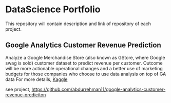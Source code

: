 # DataScience Portfolio
This repository will contain description and link of repository of each project.

## Google Analytics Customer Revenue Prediction

Analyze a Google Merchandise Store (also known as GStore, where Google swag is sold) customer dataset to predict revenue per customer. Outcome will be more actionable operational changes and a better use of marketing budgets for those companies who choose to use data analysis on top of GA data For more details, [Kaggle](https://www.kaggle.com/c/ga-customer-revenue-prediction)

see project, https://github.com/abdurrehman11/google-analytics-customer-revenue-prediciton
